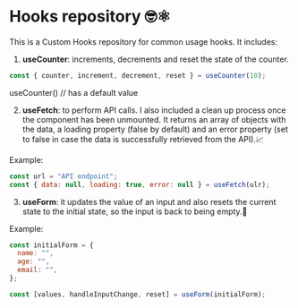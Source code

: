 # Hooks repository 🤓⚛️

This is a Custom Hooks repository for common usage hooks. It includes:

1. **useCounter**: increments, decrements and reset the state of the counter.

```javascript
const { counter, increment, decrement, reset } = useCounter(10);
```

useCounter() // has a default value

2. **useFetch**: to perform API calls. I also included a clean up process once the component has been unmounted. It returns an array of objects with the data, a loading property (false by default) and an error property (set to false in case the data is successfully retrieved from the API).📈

Example:

```javascript
const url = "API endpoint";
const { data: null, loading: true, error: null } = useFetch(ulr);
```

3. **useForm**: it updates the value of an input and also resets the current state to the initial state, so the input is back to being empty.📝

Example:

```javascript
const initialForm = {
  name: "",
  age: "",
  email: "",
};

const [values, handleInputChange, reset] = useForm(initialForm);
```
